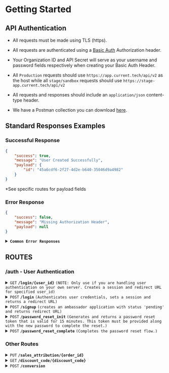 # Getting Started

## API Authentication

- All requests must be made using TLS (https).
- All requests are authenticated using a [Basic Auth](https://developer.mozilla.org/en-US/docs/Web/HTTP/Headers/Authorization) Authorization header.
- Your Organization ID and API Secret will serve as your username and password fields respectively when creating your Basic Auth Header.
- All `Production` requests should use `https://app.current.tech/api/v2` as the host while all `stage/sandbox` requests should use `https://stage-app.current.tech/api/v2`
- All requests and responses should include an `application/json` content-type header.

- We have a Postman collection you can download <a href="https://cdn.current.tech/developer-resources/api-resources/Current_API.postman_collection.json">here</a>.

## Standard Responses Examples

### Successful Response

```json
{
    "success": true,
    "message": "User Created Successfully",
    "payload": {
        "id": "45a6cdf6-2f27-4d2e-b640-35046d9a4982"
    }
}
```

*See specific routes for payload fields

### Error Response

```json
{
    "success": false,
    "message": "Missing Authorization Header",
    "payload": null
}
```

<details>
<summary><code><b>Common Error Responses</b></code></summary>

> | http code | http status message     | response                                                                                                                                                                                           |
> |-----------|-------------------------|----------------------------------------------------------------------------------------------------------------------------------------------------------------------------------------------------|
> | `400`     | `BAD REQUEST`           | `{`<br />&nbsp;&nbsp;&nbsp;&nbsp;`"success":false,`<br />&nbsp;&nbsp;&nbsp;&nbsp;`"message": { custom_message },`<br />&nbsp;&nbsp;&nbsp;&nbsp;`"payload":null`<br />`}`                |
> | `401`     | `UNAUTHORIZED`          | `{`<br />&nbsp;&nbsp;&nbsp;&nbsp;`"success":false,`<br />&nbsp;&nbsp;&nbsp;&nbsp;`"message":"Could not verify credentials",`<br />&nbsp;&nbsp;&nbsp;&nbsp;`"payload":null`<br />`}`                |
> | `403`     | `FORBIDDEN`             | `{`<br />&nbsp;&nbsp;&nbsp;&nbsp;`"success":false,`<br />&nbsp;&nbsp;&nbsp;&nbsp;`"message":"You do not have access to this resource",`<br />&nbsp;&nbsp;&nbsp;&nbsp;`"payload":null`<br />`}`     |
> | `404`     | `NOT FOUND`             | `{`<br />&nbsp;&nbsp;&nbsp;&nbsp;`"success":false,`<br />&nbsp;&nbsp;&nbsp;&nbsp;`"message":"Resource not found",`<br />&nbsp;&nbsp;&nbsp;&nbsp;`"payload":null`<br />`}`                          |
> | `500`     | `INTERNAL SERVER ERROR` | `{`<br />&nbsp;&nbsp;&nbsp;&nbsp;`"success":false,`<br />&nbsp;&nbsp;&nbsp;&nbsp;`"message":"Uncaught Server Error",`<br />&nbsp;&nbsp;&nbsp;&nbsp;`"payload":null`<br />`}`                       |

</details>

## ROUTES

### /auth - User Authentication

<details>
 <summary><code>GET</code> <code><b>/login/{user_id}</b></code> <code>(NOTE: Only use if you are handling user authentication on your own server. Creates a session and redirect URL for specified user_id)</code></summary>

#### Parameters

##### URL Parameters

> | name       |  type      | data type     | description                                                           |
> |------------|------------|---------------|-----------------------------------------------------------------------|
> | `user_id`  | `required` | `string`      | `the user id returned from /signup auth api request`                  |

##### Data Parameters

> None

#### Responses

> | http code | http status message | content-type                      | response                                                                                             |
> |-----------|---------------------|-----------------------------------|------------------------------------------------------------------------------------------------------|
> | `200`     | `OK`           | `application/json`                | `"id":"{ user_id }","redirect_url":"{ app_host }/dashboard?__csst={ unique_token }","approved":boolean}` |

*Standard error responses are used for most common errors.

#### Example cURL

> ```bash
>  curl --request GET \
>  --url https://{app | stage-app}.current.tech/api/v2/auth/login/{ user_id } \
>  --header 'Accept: application/json' \
>  --header 'Content-Type: application/json' \
>  --header 'Authorization: Basic {{ Generated_Basic_Auth_Token }}' \

</details>

<details>
 <summary><code>POST</code> <code><b>/login</b></code> <code>(Authenticates user credentials, sets a session and returns a redirect URL)</code></summary>

#### Parameters

##### URL Parameters

> None

##### Data Parameters

> | name       |  type      | data type              | description                                                           |
> |------------|------------|------------------------|-----------------------------------------------------------------------|
> | `email`    | `required` | `string`               | `user email`                                                          |
> | `password` | `required` | `string`               | `user password`                                                       |
> | `id`       | `required` | `string`               | `user id - used to compare incoming and outgoing users`               |

#### Responses

> | http code | http status message | content-type                      | response                                                                                             |
> |-----------|---------------------|-----------------------------------|------------------------------------------------------------------------------------------------------|
> | `200`     | `OK`           | `application/json`                | `"id":"{ user_id }","redirect_url":"{ app_host }/dashboard?__csst={ unique_token }","approved":boolean}` |

*Standard error responses are used for most common errors.

#### Example cURL

> ```bash
>  curl --request POST \
>  --url https://{app | stage-app}.current.tech/api/v2/auth/signup \
>  --header 'Accept: application/json' \
>  --header 'Content-Type: application/json' \
>  --header 'Authorization: Basic {{ Generated_Basic_Auth_Token }}' \
>  --data '
>  {
>    "email": "john.doe@email.com",
>    "password": "mysupersecretpassword",
>    "id": "0s9df-af9sf-uaSD-sFD09DFSDFJD"
>  }
>  '
> ```

</details>

<details>
 <summary><code>POST</code> <code><b>/signup</b></code> <code>(creates an ambassador application with status 'pending' and returns redirect URL)</code></summary>

#### Parameters

##### URL Parameters

> None

##### Data Parameters

> | name           |  type        | data type             | description                                                                                                                                                                                                                                                                                                                                                                                                                                  |
> |----------------|--------------|-----------------------|----------------------------------------------------------------------------------------------------------------------------------------------------------------------------------------------------------------------------------------------------------------------------------------------------------------------------------------------------------------------------------------------------------------------------------------------|
> | `email`        | `required`   | `string`              | `email address of the applicant`                                                                                                                                                                                                                                                                                                                                                                                                             |
> | `first_name`   | `required`   | `string`              | `first name of the applicant`                                                                                                                                                                                                                                                                                                                                                                                                                |
> | `last_name`    | `required`   | `string`              | `last name of the applicant`                                                                                                                                                                                                                                                                                                                                                                                                                 |
> | `password`     | `required *` | `string`              | `optional if you indent to use your own authentication for login`                                                                                                                                                                                                                                                                                                                                                                            |
> | `dob`          | `optional`   | `string`              | `ISO 8601 Date`                                                                                                                                                                                                                                                                                                                                                                                                                              |
> | `gender`       | `optional`   | `string`              | `gender of applicant - could be male, female, other, refused, etc.`                                                                                                                                                                                                                                                                                                                                                                          |
> | `location_str` | `optional`   | `string`              | `represents unstructured address or location of applicant`                                                                                                                                                                                                                                                                                                                                                                                   |
> | `location`     | `optional`   | `JSON`                | `location or address of applicant.`<br/>`{`<br/>&nbsp;&nbsp;&nbsp;&nbsp;`line_1:string`<br/>&nbsp;&nbsp;&nbsp;&nbsp;`line_2: string - usually Apt. # or unit #`<br/>&nbsp;&nbsp;&nbsp;&nbsp;`locality: string - usually city`<br/>&nbsp;&nbsp;&nbsp;&nbsp;`region: string - usually state/province`<br/>&nbsp;&nbsp;&nbsp;&nbsp;`country: string - conforms to ISO 3166-1 alpha-2`<br/>&nbsp;&nbsp;&nbsp;&nbsp;`postal_code: string`<br/>`}` |
> | `tag`          | `optional`   | `string`              | `tag to be displayed in pending approvals section of Current. Common use case is to track application source domain or referrer`                                                                                                                                                                                                                                                                                                             |
> | `tracking_code`| `optional`   | `string`              | `This is a discount/tracking code, optionally supplied by ambassador or client.`                                                                                                                                                                                                                                                                                                                                                             |

*Note: if both location and location_str are provided we will use the location object as it provides a better user experience later on.
#### Responses

> | http code | http status message | content-type                      | response                                                                                                                                                                                            |
> |-----------|---------------------|-----------------------------------|-----------------------------------------------------------------------------------------------------------------------------------------------------------------------------------------------------|
> | `201`     | `CREATED`           | `application/json`                | `{`<br/>&nbsp;&nbsp;&nbsp;&nbsp;`"id":"{ user_id }",`<br/>&nbsp;&nbsp;&nbsp;&nbsp;`"redirect_url":"{app_host}/join?__clt={unique_token}",`<br/>&nbsp;&nbsp;&nbsp;&nbsp;`"approved":boolean`<br/>`}` |
> | `302`     | `FOUND`             | `application/json`                | `{`<br/>&nbsp;&nbsp;&nbsp;&nbsp;`"id":"{ user_id }",`<br/>&nbsp;&nbsp;&nbsp;&nbsp;`"redirect_url":"{app_host}/join?__clt={unique_token}",`<br/>&nbsp;&nbsp;&nbsp;&nbsp;`"approved":boolean`<br/>`}` |

*Standard error responses are used for most common errors.

#### Example cURL

> ```bash
>  curl --request POST \
>  --url https://{app | stage-app}.current.tech/api/v2/auth/signup \
>  --header 'Accept: application/json' \
>  --header 'Content-Type: application/json' \
>  --header 'Authorization: Basic {{ Generated_Basic_Auth_Token }}' \
>  --data '
>  {
>    "email": "john.doe@email.com",
>    "password": "supersecretpassword",
>    "first_name": "John",
>    "last_name": "Doe"
>  }
>  '
> ```

</details>

<details>
 <summary><code>POST</code> <code><b>/password_reset_init</b></code> <code>(Generates and returns a password reset token that is valid for 15 minutes. This token must be provided along with the new password to complete the reset.)</code></summary>

#### Parameters

##### URL Parameters

> None

##### Data Parameters

> | name           |  type        | data type             | description                      |
> |----------------|--------------|-----------------------|----------------------------------|
> | `email`        | `required`   | `string`              | `email address of the user`      |

#### Responses

> | http code | http status message | content-type                      | response      |
> |-----------|---------------------|-----------------------------------|---------------|
> | `200`     | `SUCCESS`           | `application/json`                | `{{ token }}` |

*Standard error responses are used for most common errors.

#### Example cURL

> ```bash
>  curl --request POST \
>  --url https://{app | stage-app}.current.tech/api/v2/auth/password_reset_init \
>  --header 'Accept: application/json' \
>  --header 'Content-Type: application/json' \
>  --header 'Authorization: Basic {{ Generated_Basic_Auth_Token }}' \
>  --data '
>  {
>    "email": "john.doe@email.com"
>  }
>  '
> ```

</details>

<details>
 <summary><code>POST</code> <code><b>/password_reset_complete</b></code> <code>(Completes the password reset flow.)</code></summary>

#### Parameters

##### URL Parameters

> None

##### Data Parameters

> | name           |  type        | data type             | description                        |
> |----------------|--------------|-----------------------|------------------------------------|
> | `token`        | `required`   | `string`              | `token generated in the init step` |
> | `password`     | `required`   | `string`              | `new password created by user`     |

#### Responses

> | http code | http status message | content-type                      | response                                                          |
> |-----------|---------------------|-----------------------------------|-------------------------------------------------------------------|
> | `200`     | `SUCCESS`           | `application/json`                | `"redirect_url":"{ app_host }/dashboard?__csst={ unique_token }"` |

*Standard error responses are used for most common errors.

#### Example cURL

> ```bash
>  curl --request POST \
>  --url https://{app | stage-app}.current.tech/api/v2/auth/password_reset_complete \
>  --header 'Accept: application/json' \
>  --header 'Content-Type: application/json' \
>  --header 'Authorization: Basic {{ Generated_Basic_Auth_Token }}' \
>  --data '
>  {
>    "token": "{ generated_token }",
>    "password": "{ new_password }"
>  }
>  '
> ```

</details>

### Other Routes

<details>
 <summary><code>PUT</code> <code><b>/sales_attribution/{order_id}</b></code></summary>

#### Parameters

##### URL Parameters

> | name       |  type      | data type     | description                                                           |
> |------------|------------|---------------|-----------------------------------------------------------------------|
> | `order_id`  | `required` | `string`      | `the order id from your store that you are trying to either reject or modify the attribution to an ambassador`                  |

##### Data Parameters

> | name           |  type        | data type             | description                                                                                                                                           |
> |----------------|--------------|-----------------------|-------------------------------------------------------------------------------------------------------------------------------------------------------|
> | `new_amount`   | `optional`   | `number (cents)`      | `new amount of ambassador sales attribution in cents (example: $1.01 -> 101, $123.45 -> 12345)`                                                       |
> | `rejected`     | `optional`   | `boolean`             | `set rejected to true or false for an ambassador sales attribution (attribution will not be paid out to ambassador if rejected = true)`               |

*Note: even though both data parameters are listed as optional, you must include one of them for a successful ambassador sales attribution modification.</br>
*Note: setting a new_amount for an attribution that was previously rejected, will result in unrejecting the attribution, and setting it to the new_amount provided.
#### Responses

> | http code | http status message  | content-type                     | response                                                             |
> |-----------|----------------------|----------------------------------|----------------------------------------------------------------------|
> | `202`     | `ACCEPTED`           | `application/json`               | `{`<br/>&nbsp;&nbsp;&nbsp;&nbsp;`"modified_attributions": 1`<br/>`}` |

*Standard error responses are used for most common errors.

#### Example cURL Attribution Adjustment

> ```bash
>  curl --request POST \
>  --url https://{app | stage-app}.current.tech/api/v2/auth/sales-attribution/{order_number} \
>  --header 'Accept: application/json' \
>  --header 'Content-Type: application/json' \
>  --header 'Authorization: Basic {{ Generated_Basic_Auth_Token }}' \
>  --data '
>  {
>    "new_amount": 1000,
>  }
>  '
> ```

#### Example cURL Attribution Rejection

> ```bash
>  curl --request POST \
>  --url https://{app | stage-app}.current.tech/api/v2/auth/sales-attribution/{order_number} \
>  --header 'Accept: application/json' \
>  --header 'Content-Type: application/json' \
>  --header 'Authorization: Basic {{ Generated_Basic_Auth_Token }}' \
>  --data '
>  {
>    "rejected": true,
>  }
>  '
> ```

</details>

<details>
 <summary><code>GET</code> <code><b>/discount_code/{discount_code}</b></code></summary>

#### Parameters

##### URL Parameters

> | name             |  type      | data type     | description                                                           |
> |------------------|------------|---------------|-----------------------------------------------------------------------|
> | `discount_code`  | `required` | `string`      | `discount_code input into shop`                                       |

##### Data Parameters

> None

#### Responses

> | http code | http status message | content-type                 | response                                                                                                             |
> |-----------|---------------------|------------------------------|----------------------------------------------------------------------------------------------------------------------|
> | `200`     | `OK`                | `application/json`           | `"discount_code":"{ discount_code }","code_exists":boolean,"ambassador_commission":string,"user_id":"{user_uuid}"}`  |

*Standard error responses are used for most common errors.

#### Example cURL

> ```bash
>  curl --request GET \
>  --url https://{app | stage-app}.current.tech/api/v2/discount_code/{ discount_code }} \
>  --header 'Accept: application/json' \
>  --header 'Content-Type: application/json' \
>  --header 'Authorization: Basic {{ Generated_Basic_Auth_Token }}' \

</details>

<details>
 <summary><code>POST</code> <code><b>/conversion</b></code></summary>

#### Parameters

##### URL Parameters

> | name            |  type      | data type               | description                                                                                                      |
> |-----------------|------------|-------------------------|------------------------------------------------------------------------------------------------------------------|
> | `identifier`    | `required` | `string`                | `Unique token identifier supplied in Current provided Pixel`                                                     |
> | `token`         | `required` | `string \| null`        | `tracking token - either discount code or token from cookie`                                                     |
> | `last_touch`    | `required` | `string \| int \| null` | `timestamp of tracking token being set. Important for cookie based tracking. Expects milliseconds int or string` |
> | `order_id`      | `required` | `string`                | `brand shop generated order_id`                                                                                  |
> | `discount_code` | `required` | `string \| null`        | `discount_code input into shop`                                                                                  |
> | `cart_obj`      | `required` | `object`                | `Must include subtotal in dollars and cents eg. '55.23'. Other data will be stored but not used.`                |

##### Data Parameters

> None

#### Responses

> | http code | http status message | content-type                      | response          |
> |-----------|---------------------|-----------------------------------|-------------------|
> | `200`     | `OK`           | `application/json`                | `{ "success": true }`  |

*Standard error responses are used for most common errors.

#### Example cURL

> ```bash
>  curl --request GET \
>  --url https://{app | stage-app}.current.tech/api/v2/conversion \
>  --header 'Accept: application/json' \
>  --header 'Content-Type: application/json' \
>  --header 'Authorization: Basic {{ Generated_Basic_Auth_Token }}' \

</details>
